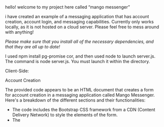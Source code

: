 hello! welcome to my project here called “mango messenger”

i have created an example of a messaging application that has account creation, account login, and messaging capabilities. Currently only works locally, as it is not hosted on a cloud server. Please feel free to mess around with anything! 

*Please make sure that you install all of the necessary dependencies, and that they are all up to date!* 

I used npm install pg-promise cor, and then used node to launch server.js. The command is node server.js. You must launch it within the directory. 


Client-Side: 

Account Creation

The provided code appears to be an HTML document that creates a form for account creation in a messaging application called Mango Messenger. Here's a breakdown of the different sections and their functionalities:
* The code includes the Bootstrap CSS framework from a CDN (Content Delivery Network) to style the elements of the form.
* The <style> section contains some custom CSS styles for the document.
* Inside the <body> section, there's a container with two columns (col-8 and col-4) using the Bootstrap grid system.
* The left column contains a form for account creation. It includes input fields for full name, username, password, and confirm password. The form has an ID of "accountCreationForm."
* The right column contains a gradient-card section with an image and a text description, promoting the features of Mango Messenger.
    * At the bottom of the document, there's a <script> section that includes client-side JavaScript code using the Fetch API.
    * The JavaScript code adds a submit event listener to the form with the ID "accountCreationForm."
    * When the form is submitted, the event listener prevents the default form submission behavior.
    * It retrieves the values entered in the form fields (full name, username, password, and confirm password).
    * It validates that the password and confirm password fields match, showing an alert message if they don't.
    * If the passwords match, it creates a formData object containing the user's information.
    * It performs a POST request to a URL (http://localhost:3000/create-account) with the form data in JSON format.
    * Depending on the response from the server, it shows an alert indicating whether the account creation was successful or not.

Login

The provided code is an HTML document for a login page in the Mango Messenger application. Here's an overview of its structure and functionality:
* The code includes the Bootstrap CSS framework from a CDN to style the elements of the page.
* Custom styles are defined in the <style> section, modifying the appearance of the card and adding hover effects to the login button.
* Inside the <body> section, there's a container with a flex layout to center the content vertically.
* The Mango Messenger logo is displayed at the top, followed by the page title.
* A card element is used to contain the login form.
* The form has an ID of "loginForm" and includes input fields for the username and password.
* The form also contains a submit button with the text "Login" and a custom class of "custom" to apply specific styling.
    * The JavaScript code is included in a <script> tag at the bottom of the page.
    * It selects the form element with the ID "loginForm" and attaches a submit event listener to it.
    * When the form is submitted, the event listener prevents the default form submission behavior.
    * It retrieves the values entered in the username and password fields.
    * It creates a formData object containing the user's credentials.
    * The code updates the form's HTML to display a loading animation and a "Connecting..." message.
    * It performs a POST request to a URL (http://localhost:3000/login) with the form data in JSON format.
    * Depending on the response from the server, it shows an alert indicating whether the login was successful or not.
    * If the login is successful, it stores the user's username in the browser's localStorage and redirects to the content page.

Sending Messages/Viewing Messages 

The provided code is an HTML document for the content page of the Mango Messenger application. It includes features for sending and displaying messages, as well as a sign-out button. Here's an overview of its structure and functionality:
* The code includes the Bootstrap CSS framework and a Google Fonts link for the Material Symbols Outlined font.
* Custom styles are defined in the <style> section, including a flex layout for the header and some additional styling.
* Inside the <body> section, there's a container for the content.
* The header section includes the Mango Messenger logo and the application name.
* Below the header, there are two card elements: one for sending messages and another for displaying the user's messages.
* The "Send Message" card contains a form with input fields for the sender's username, recipient's username, and message text. It also includes a submit button to send the message.
* The "Your Messages" card has an empty <div> with the ID "userMessages" where the messages will be dynamically inserted.
* After the two cards, there's a sign-out button.
    * The JavaScript code is included in a <script> tag at the bottom of the page.
    * It selects the necessary elements from the DOM, including the form, the message display area, and the sender's username input field.
    * The username is retrieved from the browser's localStorage and autofilled in the sender's username input field.
    * An event listener is attached to the form's submit event.
    * When the form is submitted, the event listener prevents the default form submission behavior.
    * It retrieves the values entered in the form's input fields.
    * It creates a formData object containing the message details.
    * It performs a POST request to a URL (http://localhost:3000/send-message) with the form data in JSON format.
    * Depending on the response from the server, it shows an alert indicating whether the message was sent successfully or not.
    * After sending a message, it resets the form and calls the loadMessages function to reload the messages.
    * The formatTimestamp function is defined to format the timestamp of messages.
    * The loadMessages function retrieves the user's username from localStorage and makes a GET request to a URL (http://localhost:3000/get-messages) to fetch the messages for the user.
    * The received data is processed and dynamically inserted into the userMessages element.
    * The function includes a formatTimestamp function to format the timestamps of the messages.
    * The loadMessages function is called initially to load the messages when the page loads.
    * The sign-out button has an event listener attached to handle the sign-out functionality. It simulates a sign-out delay and then redirects the user to the login page (login.html).
    * The code also includes functionality to disable the back button navigation by using the history API.

Server-Side: 

The code you provided is a Node.js server implementation using Express.js and PostgreSQL for a messaging application called "Mango Messenger." Here's a breakdown of the code:
1. 		Required dependencies:
    * express: A web framework for Node.js used to handle routing and middleware.
    * cors: Middleware to enable Cross-Origin Resource Sharing (CORS) for handling requests from different origins.
    * body-parser: Middleware for parsing JSON and URL-encoded data from request bodies.
    * pg and Pool: Libraries for interacting with PostgreSQL database.
2. 		Creating an Express application:
    * The code initializes an Express application by calling express() and assigns it to the app variable.
3. 		Middleware setup:
    * body-parser middleware is configured to parse URL-encoded and JSON data from request bodies.
    * cors middleware is used to enable CORS.
4. 		PostgreSQL connection pool:
    * A PostgreSQL connection pool is created using the pg.Pool class, providing the database connection details.
5. 		Route for creating an account:
    * app.post('/create-account', ...) defines a route for creating a user account. It expects a POST request with the user's full name, username, and password. It inserts the user data into the users table in the PostgreSQL database.
6. 		Route for login:
    * app.post('/login', ...) defines a route for user login. It expects a POST request with the username and password. It queries the users table in the PostgreSQL database to check if the provided credentials match.
7. 		Route for sending a message:
    * app.post('/send-message', ...) defines a route for sending a message. It expects a POST request with the sender's username, recipient's username, and message text. It performs a check to ensure that the recipient's username exists in the users table, and if so, inserts the message data into the messages table along with a timestamp.
8. 		Route for fetching user messages:
    * app.get('/get-messages', ...) defines a route for fetching user messages. It expects a GET request with the recipient's username as a query parameter. It queries the messages table in the PostgreSQL database to retrieve all messages for the given recipient.
9. 		Starting the server:
    * app.listen(3000, ...) starts the server and listens on port 3000.

Overall, this server-side code sets up a server with endpoints for creating accounts, logging in, sending messages, and retrieving messages using a PostgreSQL database. It utilizes Express.js for routing and middleware management.
